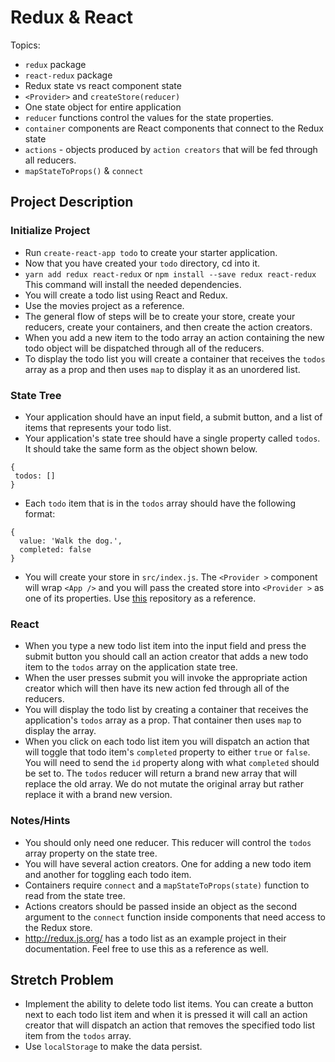 # Redux & React

Topics:

* `redux` package
* `react-redux` package
* Redux state vs react component state
* `<Provider>` and `createStore(reducer)`
* One state object for entire application
* `reducer` functions control the values for the state properties.
* `container` components are React components that connect to the Redux state
* `actions` - objects produced by `action creators` that will be fed through all reducers.
* `mapStateToProps()` & `connect`

## Project Description

### Initialize Project



* Run `create-react-app todo` to create your starter application.
* Now that you have created your `todo` directory, cd into it.
* `yarn add redux react-redux` or `npm install --save redux react-redux` This command will install the needed dependencies.
* You will create a todo list using React and Redux.
* Use the movies project as a reference.
* The general flow of steps will be to create your store, create your reducers, create your containers, and then create the action creators.
* When you add a new item to the todo array an action containing the new todo object will be dispatched through all of the reducers.
* To display the todo list you will create a container that receives the `todos` array as a prop and then uses `map` to display it as an unordered list.

### State Tree

* Your application should have an input field, a submit button, and a list of items that represents your todo list.
* Your application's state tree should have a single property called `todos`. It should take the same form as the object shown below.


```
{
 todos: []
}
```

* Each `todo` item that is in the `todos` array should have the following format:


```
{
  value: 'Walk the dog.',
  completed: false
}
```

* You will create your store in `src/index.js`. The `<Provider >` component will wrap `<App />` and you will pass the created store into `<Provider >` as one of its properties. Use [this](https://github.com/SunJieMing/redux-example-movies) repository as a reference.

### React

* When you type a new todo list item into the input field and press the submit button you should call an action creator that adds a new todo item to the `todos` array on the application state tree.
* When the user presses submit you will invoke the appropriate action creator which will then have its new action fed through all of the reducers.
* You will display the todo list by creating a container that receives the application's `todos` array as a prop. That container then uses `map` to display the array.
* When you click on each todo list item you will dispatch an action that will toggle that todo item's `completed` property to either `true` or `false`. You will need to send the `id` property along with what `completed` should be set to. The `todos` reducer will return a brand new array that will replace the old array. We do not mutate the original array but rather replace it with a brand new version.

### Notes/Hints

* You should only need one reducer. This reducer will control the `todos` array property on the state tree.
* You will have several action creators. One for adding a new todo item and another for toggling each todo item.
* Containers require `connect` and a `mapStateToProps(state)` function to read from the state tree.
* Actions creators should be passed inside an object as the second argument to the `connect` function inside components that need access to the Redux store.
* http://redux.js.org/ has a todo list as an example project in their documentation. Feel free to use this as a reference as well.

## Stretch Problem

* Implement the ability to delete todo list items. You can create a button next to each todo list item and when it is pressed it will call an action creator that will dispatch an action that removes the specified todo list item from the `todos` array.
* Use `localStorage` to make the data persist.
